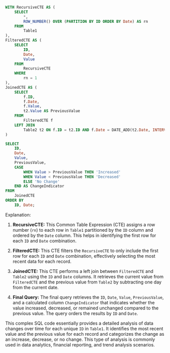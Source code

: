 ```sql
WITH RecursiveCTE AS (
    SELECT
        *,
        ROW_NUMBER() OVER (PARTITION BY ID ORDER BY Date) AS rn
    FROM
        Table1
),
FilteredCTE AS (
    SELECT
        ID,
        Date,
        Value
    FROM
        RecursiveCTE
    WHERE
        rn = 1
),
JoinedCTE AS (
    SELECT
        f.ID,
        f.Date,
        f.Value,
        t2.Value AS PreviousValue
    FROM
        FilteredCTE f
    LEFT JOIN
        Table2 t2 ON f.ID = t2.ID AND f.Date = DATE_ADD(t2.Date, INTERVAL -1 DAY)
)

SELECT
    ID,
    Date,
    Value,
    PreviousValue,
    CASE
        WHEN Value > PreviousValue THEN 'Increased'
        WHEN Value < PreviousValue THEN 'Decreased'
        ELSE 'No Change'
    END AS ChangeIndicator
FROM
    JoinedCTE
ORDER BY
    ID, Date;
```

Explanation:

1. **RecursiveCTE:** This Common Table Expression (CTE) assigns a row number (`rn`) to each row in `Table1` partitioned by the `ID` column and ordered by the `Date` column. This helps in identifying the first row for each `ID` and `Date` combination.

2. **FilteredCTE:** This CTE filters the `RecursiveCTE` to only include the first row for each `ID` and `Date` combination, effectively selecting the most recent data for each record.

3. **JoinedCTE:** This CTE performs a left join between `FilteredCTE` and `Table2` using the `ID` and `Date` columns. It retrieves the current value from `FilteredCTE` and the previous value from `Table2` by subtracting one day from the current date.

4. **Final Query:** The final query retrieves the `ID`, `Date`, `Value`, `PreviousValue`, and a calculated column `ChangeIndicator` that indicates whether the value increased, decreased, or remained unchanged compared to the previous value. The query orders the results by `ID` and `Date`.

This complex SQL code essentially provides a detailed analysis of data changes over time for each unique `ID` in `Table1`. It identifies the most recent value and the previous value for each record and categorizes the change as an increase, decrease, or no change. This type of analysis is commonly used in data analytics, financial reporting, and trend analysis scenarios.